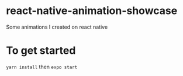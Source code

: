 # react-native-animation-showcase
Some animations I created on react native

# To get started
`yarn install` then `expo start`
